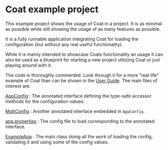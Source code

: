 Coat example project
====================

This example project shows the usage of Coat in a project. It is as minimal as possible while still showing the usage of as many features as possible.

It is a fully runnable application integrating Coat for loading the configuration (but without any real useful functionality).

While it is mainly intended to showcase Coats functionality an usage it can also be used as a blueprint for starting a new project utilizing Coat or just playing around with it.

The code is thoroughly commented. Look through it for a more “real life” example of Coat than can be shown in the [User Guide](https://poiu-de.github.io/coat/). The main files of interest are:

[AppConfig](src/main/java/de/poiu/coat/example/AppConfig.java)
: The annotated interface defining the type-safe accessor methods for the configuration values.

[MqttConfig](src/main/java/de/poiu/coat/example/AppConfig.java)
: Another annotated interface embedded in `AppConfig`.

[app.properties](src/main/resources/app.properties)
: The config file to load corresponding to the annotated interface.

[ExampleApp](src/main/java/de/poiu/coat/example/ExampleApp.java)
: The main class doing all the work of loading the config, validating it and using some of the config values.
